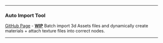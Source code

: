  ---
 ### Auto Import Tool

[GitHub Page](https://github.com/BlakeXYZ/Blender-Tools/tree/main/_auto_import_tool) - **<ins>WIP</ins>** Batch import 3d Assets files and dynamically create materials + attach texture files into correct nodes.

---
